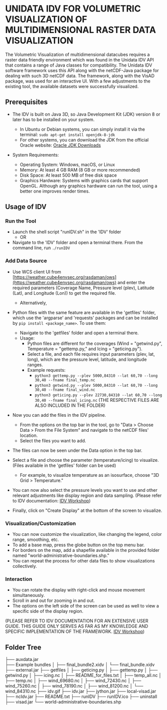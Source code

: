 # UNIDATA IDV FOR VOLUMETRIC VISUALIZATION OF MULTIDIMENSIONAL RASTER DATA VISUALIZATION

The Volumetric Visualization of multidimensional datacubes requires a raster data friendly environment which was found in the Unidata IDV API that contains a range of Java classes for compatibility. The Unidata IDV software framework uses this API along with the netCDF-Java package for dealing with such 3D netCDF data. The framework, along with the VisAD package, was used for an interactive UI. With a few adjustments to the existing tool, the available datasets were successfully visualized.

## Prerequisites

- The IDV is built on Java 3D, so Java Development Kit (JDK) version 8 or later has to be installed on your system.
  - In Ubuntu or Debian systems, you can simply install it via the terminal: `sudo apt-get install openjdk-8-jdk`
  - For other systems, you can download the JDK from the official Oracle website: [Oracle JDK Downloads](https://www.oracle.com/java/technologies/downloads/)

- System Requirements:
  - Operating System: Windows, macOS, or Linux
  - Memory: At least 4 GB RAM (8 GB or more recommended)
  - Disk Space: At least 500 MB of free disk space
  - Graphics Hardware: Systems with graphics cards that support OpenGL. Although any graphics hardware can run the tool, using a better one improves render times.

## Usage of IDV

### Run the Tool
- Launch the shell script "runIDV.sh" in the 'IDV' folder
  - OR
- Navigate to the 'IDV' folder and open a terminal there. From the command line, run `./runIDV`

### Add Data Source
- Use WCS client UI from [https://weather.cube4envsec.org/rasdaman/ows](https://weather.cube4envsec.org/rasdaman/ows) and enter the required parameters (Coverage Name, Pressure level (plev), Latitude (Lat), and Longitude (Lon)) to get the required file.
  - Alternatively,
- Python files with the same feature are available in the 'getfiles' folder, which use the 'argparse' and 'requests' packages and can be installed by `pip install <package_name>`. To use them:
  - Navigate to the 'getfiles' folder and open a terminal there.
  - Usage:
    - Python files are different for the coverages (Wind = "getwind.py", Temperature = "gettemp.py," and Icing = "geticing.py").
    - Select a file, and each file requires input parameters (plev, lat, long), which are the pressure level, latitude, and longitude ranges.
    - Example requests:
      - `python3 gettemp.py --plev 5000,84310 --lat 60,70 --long 30,40 --fname final_temp.nc`
      - `python3 getwind.py --plev 5000,84310 --lat 60,70 --long 30,40 --fname final_wind.nc`
      - `python3 geticing.py --plev 22730,84310 --lat 60,70 --long 30,40 --fname final_icing.nc`
      (THE RESPECTIVE FILES ARE ALSO INCLUDED IN THE FOLDER)

- Now you can add the files in the IDV pipeline.
  - From the options on the top bar in the tool, go to "Data > Choose Data > From the File System" and navigate to the netCDF files' location.
  - Select the files you want to add.
- The files can now be seen under the Data option in the top bar.
- Select a file and choose the parameter (temperature/icing) to visualize. (Files available in the 'getfiles' folder can be used)
  - For example, to visualize temperature as an isosurface, choose "3D Grid > Temperature."
- You can now also select the pressure levels you want to use and other relevant adjustments like display region and data sampling.
  (Please refer to IDV documentation: [IDV Workshop](https://docs.unidata.ucar.edu/idv/current/workshop/index.html))
- Finally, click on "Create Display" at the bottom of the screen to visualize.

### Visualization/Customization
- You can now customize the visualization, like changing the legend, color range, smoothing, etc.
- To add a base map, press the globe button on the top menu bar.
- For borders on the map, add a shapefile available in the provided folder named "world-administrative-boundaries.shp."
- You can repeat the process for other data files to show visualizations collectively.

### Interaction
- You can rotate the display with right-click and mouse movement simultaneously.
- Scroll in and out for zooming in and out.
- The options on the left side of the screen can be used as well to view a specific side of the display region.

(PLEASE REFER TO IDV DOCUMENTATION FOR AN EXTENSIVE USER GUIDE. THIS GUIDE ONLY SERVES AS FAR AS MY KNOWLEDGE AND SPECIFIC IMPLEMENTATION OF THE FRAMEWORK. [IDV Workshop](https://docs.unidata.ucar.edu/idv/current/workshop/index.html))

## Folder Tree

├── auxdata.jar\
├── Example bundles
│   ├── final_bundle2.xidv
│   └── final_bundle.xidv
├── external.jar
├── getfiles
│   ├── geticing.py
│   ├── gettemp.py
│   ├── getwind.py
│   ├── icing.nc
│   ├── README_for_files.txt
│   ├── temp_all.nc
│   ├── temp.nc
│   ├── wind_69680.nc
│   ├── wind_72430.nc
│   ├── wind_75260.nc
│   ├── wind_78190.nc
│   ├── wind_81200.nc
│   └── wind_84310.nc
├── idv.gif
├── idv.jar
├── jython.jar
├── local-visad.jar
├── ncIdv.jar
├── README.txt
├── runIDV
├── runIDV.ico
├── uninstall
├── visad.jar
└── world-administrative-boundaries.shp
